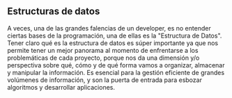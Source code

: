 ## Estructuras de datos

A veces, una de las grandes falencias de un developer, es no entender ciertas bases de la programación, una de ellas es la "Estructura de Datos". Tener claro qué es la estructura de datos es súper importante ya que nos permite tener un mejor panorama al momento de enfrentarse a los problemáticas de cada proyecto, porque nos da una dimensión y/o perspectiva sobre qué, cómo y de qué forma vamos a organizar, almacenar y manipular la información. Es esencial para la gestión eficiente de grandes volúmenes de información, y son la puerta de entrada para esbozar algoritmos y desarrollar aplicaciones. 


